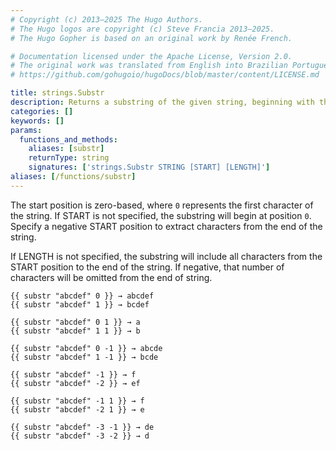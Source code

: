 ```yaml
---
# Copyright (c) 2013–2025 The Hugo Authors.
# The Hugo logos are copyright (c) Steve Francia 2013–2025.
# The Hugo Gopher is based on an original work by Renée French.

# Documentation licensed under the Apache License, Version 2.0.
# The original work was translated from English into Brazilian Portuguese.
# https://github.com/gohugoio/hugoDocs/blob/master/content/LICENSE.md

title: strings.Substr
description: Returns a substring of the given string, beginning with the start position and ending after the given length.
categories: []
keywords: []
params:
  functions_and_methods:
    aliases: [substr]
    returnType: string
    signatures: ['strings.Substr STRING [START] [LENGTH]']
aliases: [/functions/substr]
---
```


The start position is zero-based, where `0` represents the first character of the string. If START is not specified, the substring will begin at position `0`. Specify a negative START position to extract characters from the end of the string.

If LENGTH is not specified, the substring will include all characters from the START position to the end of the string. If negative, that number of characters will be omitted from the end of string.

```go-html-template
{{ substr "abcdef" 0 }} → abcdef
{{ substr "abcdef" 1 }} → bcdef

{{ substr "abcdef" 0 1 }} → a
{{ substr "abcdef" 1 1 }} → b

{{ substr "abcdef" 0 -1 }} → abcde
{{ substr "abcdef" 1 -1 }} → bcde

{{ substr "abcdef" -1 }} → f
{{ substr "abcdef" -2 }} → ef

{{ substr "abcdef" -1 1 }} → f
{{ substr "abcdef" -2 1 }} → e

{{ substr "abcdef" -3 -1 }} → de
{{ substr "abcdef" -3 -2 }} → d
```
